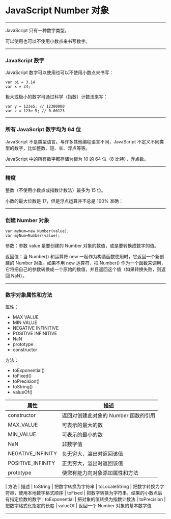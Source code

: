 # JavaScript Number 对象

---

JavaScript 只有一种数字类型。

可以使用也可以不使用小数点来书写数字。

---

### JavaScript 数字

JavaScript 数字可以使用也可以不使用小数点来书写：

```
var pi = 3.14
var x = 34;
```

极大或极小的数字可通过科学（指数）计数法来写：

```
var y = 123e5; // 12300000
var z = 123e-5; // 0.00123
```

---

### 所有 JavaScript 数字均为 64 位


JavaScript 不是类型语言。与许多其他编程语言不同，JavaScript 不定义不同类型的数字，比如整数、短、长、浮点等等。

JavaScript 中的所有数字都存储为根为 10 的 64 位（8 比特），浮点数。

---

### 精度

整数（不使用小数点或指数计数法）最多为 15 位。

小数的最大位数是 17，但是浮点运算并不总是 100% 准确：

---

### 创建 Number 对象

```
var myNum=new Number(value);
var myNum=Number(value);
```

参数：参数 value 是要创建的 Number 对象的数值，或是要转换成数字的值。

返回值：当 Number() 和运算符 new 一起作为构造函数使用时，它返回一个新创建的 Number 对象。如果不用 new 运算符，把 Number() 作为一个函数来调用，它将把自己的参数转换成一个原始的数值，并且返回这个值（如果转换失败，则返回 NaN）。

---

### 数字对象属性和方法

属性：

* MAX VALUE
* MIN VALUE
* NEGATIVE INFINITIVE
* POSITIVE INFINITIVE
* NaN
* prototype
* constructor

方法：

* toExponential()
* toFixed()
* toPrecision()
* toString()
* valueOf()

| 属性 | 描述
|------|-----
| constructor | 返回对创建此对象的 Number 函数的引用
| MAX_VALUE | 可表示的最大的数
| MIN_VALUE | 可表示的最小的数
| NaN | 非数字值
| NEGATIVE_INFINITY | 负无穷大，溢出时返回该值
| POSITIVE_INFINITY | 正无穷大，溢出时返回该值
| prototype | 使您有能力向对象添加属性和方法

| 方法 | 描述
| toString | 把数字转换为字符串
| toLocaleString | 把数字转换为字符串，使用本地数字格式顺序
| toFixed | 把数字转换为字符串，结果的小数点后有指定位数的数字
| toExponential | 把对象的值转换为指数计数法
| toPrecision | 把数字格式化指定的长度
| valueOf | 返回一个 Number 对象的基本数字值

---
